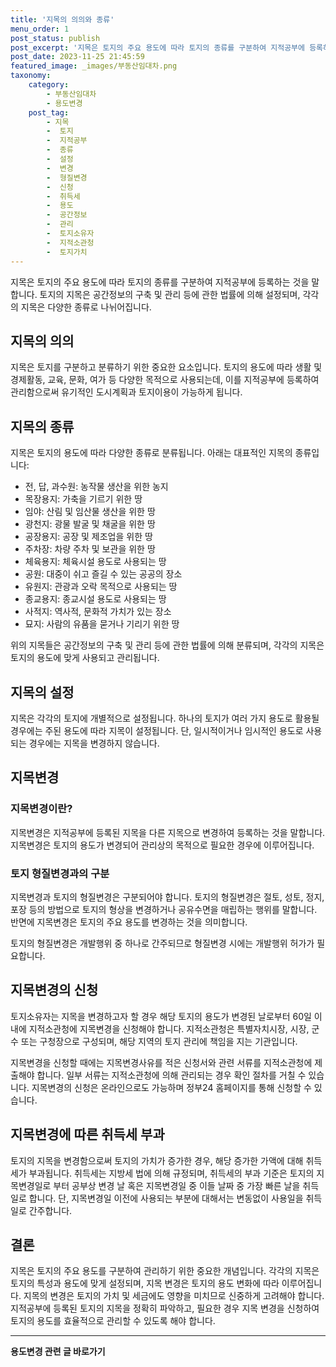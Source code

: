```yaml
---
title: '지목의 의의와 종류'
menu_order: 1
post_status: publish
post_excerpt: '지목은 토지의 주요 용도에 따라 토지의 종류를 구분하여 지적공부에 등록하는 것을 말합니다. 토지의 지목은 공간정보의 구축 및 관리 등에 관한 법률에 의해 설정되며, 각각의 지목은 다양한 종류로 나뉘어집니다.'
post_date: 2023-11-25 21:45:59
featured_image: _images/부동산임대차.png
taxonomy:
    category:
        - 부동산임대차
        - 용도변경
    post_tag:
        - 지목
        -  토지
        -  지적공부
        -  종류
        -  설정
        -  변경
        -  형질변경
        -  신청
        -  취득세
        -  용도
        -  공간정보
        -  관리
        -  토지소유자
        -  지적소관청
        -  토지가치
---
```



지목은 토지의 주요 용도에 따라 토지의 종류를 구분하여 지적공부에 등록하는 것을 말합니다. 토지의 지목은 공간정보의 구축 및 관리 등에 관한 법률에 의해 설정되며, 각각의 지목은 다양한 종류로 나뉘어집니다.

## 지목의 의의

지목은 토지를 구분하고 분류하기 위한 중요한 요소입니다. 토지의 용도에 따라 생활 및 경제활동, 교육, 문화, 여가 등 다양한 목적으로 사용되는데, 이를 지적공부에 등록하여 관리함으로써 유기적인 도시계획과 토지이용이 가능하게 됩니다.

## 지목의 종류

지목은 토지의 용도에 따라 다양한 종류로 분류됩니다. 아래는 대표적인 지목의 종류입니다:
- 전, 답, 과수원: 농작물 생산을 위한 농지
- 목장용지: 가축을 기르기 위한 땅
- 임야: 산림 및 임산물 생산을 위한 땅
- 광천지: 광물 발굴 및 채굴을 위한 땅
- 공장용지: 공장 및 제조업을 위한 땅
- 주차장: 차량 주차 및 보관을 위한 땅
- 체육용지: 체육시설 용도로 사용되는 땅
- 공원: 대중이 쉬고 즐길 수 있는 공공의 장소
- 유원지: 관광과 오락 목적으로 사용되는 땅
- 종교용지: 종교시설 용도로 사용되는 땅
- 사적지: 역사적, 문화적 가치가 있는 장소
- 묘지: 사람의 유품을 묻거나 기리기 위한 땅

위의 지목들은 공간정보의 구축 및 관리 등에 관한 법률에 의해 분류되며, 각각의 지목은 토지의 용도에 맞게 사용되고 관리됩니다.

## 지목의 설정

지목은 각각의 토지에 개별적으로 설정됩니다. 하나의 토지가 여러 가지 용도로 활용될 경우에는 주된 용도에 따라 지목이 설정됩니다. 단, 일시적이거나 임시적인 용도로 사용되는 경우에는 지목을 변경하지 않습니다.

## 지목변경

### 지목변경이란?

지목변경은 지적공부에 등록된 지목을 다른 지목으로 변경하여 등록하는 것을 말합니다. 지목변경은 토지의 용도가 변경되어 관리상의 목적으로 필요한 경우에 이루어집니다.

### 토지 형질변경과의 구분

지목변경과 토지의 형질변경은 구분되어야 합니다. 토지의 형질변경은 절토, 성토, 정지, 포장 등의 방법으로 토지의 형상을 변경하거나 공유수면을 매립하는 행위를 말합니다. 반면에 지목변경은 토지의 주요 용도를 변경하는 것을 의미합니다.

토지의 형질변경은 개발행위 중 하나로 간주되므로 형질변경 시에는 개발행위 허가가 필요합니다.

## 지목변경의 신청

토지소유자는 지목을 변경하고자 할 경우 해당 토지의 용도가 변경된 날로부터 60일 이내에 지적소관청에 지목변경을 신청해야 합니다. 지적소관청은 특별자치시장, 시장, 군수 또는 구청장으로 구성되며, 해당 지역의 토지 관리에 책임을 지는 기관입니다.

지목변경을 신청할 때에는 지목변경사유를 적은 신청서와 관련 서류를 지적소관청에 제출해야 합니다. 일부 서류는 지적소관청에 의해 관리되는 경우 확인 절차를 거칠 수 있습니다. 지목변경의 신청은 온라인으로도 가능하며 정부24 홈페이지를 통해 신청할 수 있습니다.

## 지목변경에 따른 취득세 부과

토지의 지목을 변경함으로써 토지의 가치가 증가한 경우, 해당 증가한 가액에 대해 취득세가 부과됩니다. 취득세는 지방세 법에 의해 규정되며, 취득세의 부과 기준은 토지의 지목변경일로 부터 공부상 변경 날 혹은 지목변경일 중 이들 날짜 중 가장 빠른 날을 취득일로 합니다. 단, 지목변경일 이전에 사용되는 부분에 대해서는 변동없이 사용일을 취득일로 간주합니다.

## 결론

지목은 토지의 주요 용도를 구분하여 관리하기 위한 중요한 개념입니다. 각각의 지목은 토지의 특성과 용도에 맞게 설정되며, 지목 변경은 토지의 용도 변화에 따라 이루어집니다. 지목의 변경은 토지의 가치 및 세금에도 영향을 미치므로 신중하게 고려해야 합니다. 지적공부에 등록된 토지의 지목을 정확히 파악하고, 필요한 경우 지목 변경을 신청하여 토지의 용도를 효율적으로 관리할 수 있도록 해야 합니다.
<!-- wp:separator -->
<hr class="wp-block-separator has-alpha-channel-opacity"/>
<!-- /wp:separator -->

<!-- wp:group {"backgroundColor":"base","layout":{"type":"constrained"}} -->
<div class="wp-block-group has-base-background-color has-background"><!-- wp:paragraph {"align":"center","fontSize":"medium"} -->
<p class="has-text-align-center has-large-font-size"><strong>용도변경 관련 글 바로가기</strong></p>
<!-- /wp:paragraph -->


<!-- wp:latest-posts
{"categories":[{"id":27339,"count":19,"description":"","link":"https://uknowlaw.com/category/%ec%9a%a9%eb%8f%84%eb%b3%80%ea%b2%bd/","name":"용도변경","slug":"용도변경","taxonomy":"category","parent":0,"meta":[],"_links":{"self":[{"href":"https://uknowlaw.com/wp-json/wp/v2/categories/27339"}],"collection":[{"href":"https://uknowlaw.com/wp-json/wp/v2/categories"}],"about":[{"href":"https://uknowlaw.com/wp-json/wp/v2/taxonomies/category"}],"wp:post_type":[{"href":"https://uknowlaw.com/wp-json/wp/v2/posts?categories=27339"}],"curies":[{"name":"wp","href":"https://api.w.org/{rel}","templated":true}]}}],"postsToShow":100,"excerptLength":28,"postLayout":"grid","columns":2,"featuredImageAlign":"left","featuredImageSizeSlug":"large","fontSize":"small"} /--></div>
<!-- /wp:group -->
